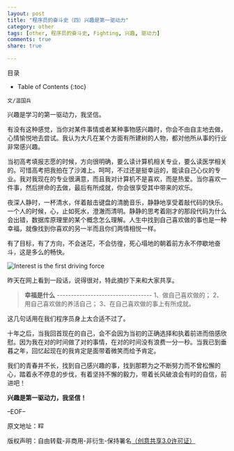 ```yaml
---
layout: post
title: "程序员的奋斗史（四）兴趣是第一驱动力"
category: other
tags: [other, 程序员的奋斗史, Fighting, 兴趣, 驱动力]
comments: true
share: true

---
```


目录

* Table of Contents
{:toc}

`文/温国兵`

兴趣是学习的第一驱动力，我坚信。

有没有这种感觉，当你对某件事情或者某种事物感兴趣时，你会不由自主地去做，心情愉悦地去尝试。我认为大凡在某个方面有所建树的人物，都对他所从事的行业非常感兴趣。

当初高考填报志愿的时候，方向很明确，要么读计算机相关专业，要么读医学相关的。可惜高考把我拍在了沙滩上。呵呵，不过还是挺幸运的，能读自己心仪的专业。我对我现在的专业很满意，而且我对计算机不是喜欢，而是热爱。当你喜欢一件事，然后拼命的去做，最后有所成就，你会很享受其中带来的欢乐。

夜深人静时，一杯清水，伴着敲击键盘的清脆音乐，静静地享受着敲代码的快乐。一个人的时候，心，止如死水，澄澈而清明。静静的思考着刚才的那段代码为什么会出错，数据库原理里的某个概念怎么理解。人生中找到自己喜欢做的事也是一种幸福，就像找到你喜欢的另一半而且你们两情相悦一样。

有了目标，有了方向，不会迷茫，不会彷徨，死心塌地的朝着前方永不停歇地奋斗，这是多么的畅快。

![Interest is the first driving force](http://i.imgur.com/YpXWXqK.jpg)

昨天在网上看到一段话，说得很对，特此摘抄下来和大家共享。

> **幸福是什么**
> \-\-\-\-\-\-\-\-\-\-\-\-\-\-\-\-\-\-\-\-\-\-\-\-\-\-\-\-\-\-\-\-\-\-
> 1、做自己喜欢做的；
> 2、用自己喜欢做的养活自己；
> 3、在自己喜欢做的事上有所成就。

这几句话用在我们程序员身上太合适不过了。

十年之后，当我回首现在的自己，会不会因为当初的正确选择和执着前进而倍感欣慰。因为我在对的时间做了对的事情，在对的时间没有浪费一分一秒。当我已到垂暮之年，回忆起现在的我肯定是面带着微笑而给予肯定。

我们的青春并不长，找到自己感兴趣的事，找到那颗为之不断努力而不曾松懈的心，踏着永不停息的步伐，有着坚持不懈的毅力，带着长风破浪会有时的自信，前进吧！

**兴趣是第一驱动力，我坚信！**

–EOF–

原文地址：<a href="http://blog.csdn.net/justdb/article/details/7536831" target="_blank"><img src="http://i.imgur.com/BROigUO.jpg" title="程序员的奋斗史（四）兴趣是第一驱动力" height="16px" width="16px" border="0" alt="程序员的奋斗史（四）兴趣是第一驱动力" /></a>

版权声明：自由转载-非商用-非衍生-保持署名<a href="http://creativecommons.org/licenses/by-nc-nd/3.0/deed.zh" target="_blank">（创意共享3.0许可证）</a>
